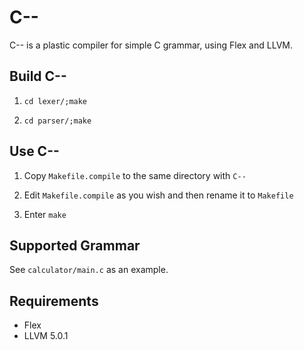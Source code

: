 # C--

C-- is a plastic compiler for simple C grammar, using Flex and LLVM.

## Build C--

1. `cd lexer/;make`

1. `cd parser/;make`

## Use C--

1. Copy `Makefile.compile` to the same directory with `C--`

1. Edit `Makefile.compile` as you wish and then rename it to `Makefile`

1. Enter `make`

## Supported Grammar

See `calculator/main.c` as an example.

## Requirements

* Flex
* LLVM 5.0.1
